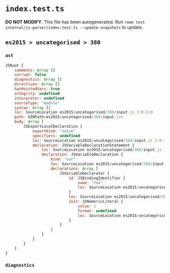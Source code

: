 # `index.test.ts`

**DO NOT MODIFY**. This file has been autogenerated. Run `rome test internal/js-parser/index.test.ts --update-snapshots` to update.

## `es2015 > uncategorised > 380`

### `ast`

```javascript
JSRoot {
	comments: Array []
	corrupt: false
	diagnostics: Array []
	directives: Array []
	hasHoistedVars: true
	integrity: undefined
	interpreter: undefined
	sourceType: "module"
	syntax: Array []
	loc: SourceLocation es2015/uncategorised/380/input.js 1:0-2:0
	path: UIDPath<es2015/uncategorised/380/input.js>
	body: Array [
		JSExportLocalDeclaration {
			exportKind: "value"
			specifiers: undefined
			loc: SourceLocation es2015/uncategorised/380/input.js 1:0-1:19
			declaration: JSVariableDeclarationStatement {
				loc: SourceLocation es2015/uncategorised/380/input.js 1:7-1:19
				declaration: JSVariableDeclaration {
					kind: "var"
					loc: SourceLocation es2015/uncategorised/380/input.js 1:7-1:19
					declarations: Array [
						JSVariableDeclarator {
							id: JSBindingIdentifier {
								name: "foo"
								loc: SourceLocation es2015/uncategorised/380/input.js 1:11-1:14 (foo)
							}
							loc: SourceLocation es2015/uncategorised/380/input.js 1:11-1:18
							init: JSNumericLiteral {
								value: 1
								format: undefined
								loc: SourceLocation es2015/uncategorised/380/input.js 1:17-1:18
							}
						}
					]
				}
			}
		}
	]
}
```

### `diagnostics`

```

```
